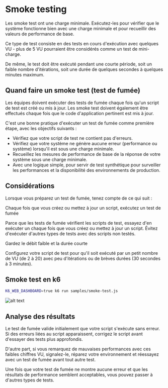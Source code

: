 # Smoke testing

Les smoke test ont une charge minimale. Exécutez-les pour vérifier que le système fonctionne bien avec une charge minimale et pour recueillir des valeurs de performance de base.

Ce type de test consiste en des tests en cours d'exécution avec quelques VU - plus de 5 VU pourraient être considérés comme un test de mini-charge.

De même, le test doit être exécuté pendant une courte période, soit un faible nombre d'itérations, soit une durée de quelques secondes à quelques minutes maximum.

## Quand faire un smoke test (test de fumée)

Les équipes doivent exécuter des tests de fumée chaque fois qu'un script de test est créé ou mis à jour. Les smoke test doivent également être effectués chaque fois que le code d'application pertinent est mis à jour.

C'est une bonne pratique d'exécuter un test de fumée comme première étape, avec les objectifs suivants :

- Vérifiez que votre script de test ne contient pas d'erreurs.
- Vérifiez que votre système ne génère aucune erreur (performance ou système) lorsqu'il est sous une charge minimale.
- Recueillez les mesures de performance de base de la réponse de votre système sous une charge minimale.
- Avec une logique simple, pour servir de test synthétique pour surveiller les performances et la disponibilité des environnements de production.

## Considérations

Lorsque vous préparez un test de fumée, tenez compte de ce qui suit :

Chaque fois que vous créez ou mettez à jour un script, exécutez un test de fumée

Parce que les tests de fumée vérifient les scripts de test, essayez d'en exécuter un chaque fois que vous créez ou mettez à jour un script. Évitez d'exécuter d'autres types de tests avec des scripts non testés.

Gardez le débit faible et la durée courte

Configurez votre script de test pour qu'il soit exécuté par un petit nombre de VU (de 2 à 20) avec peu d'itérations ou de brèves durées (30 secondes à 3 minutes).

## Smoke test en k6

```bash
K6_WEB_DASHBOARD=true k6 run samples/smoke-test.js
```

![alt text](https://grafana.com/media/docs/k6-oss/chart-smoke-test-k6-script-example.png)

## Analyse des résultats

Le test de fumée valide initialement que votre script s'exécute sans erreur. Si des erreurs liées au script apparaissent, corrigez le script avant d'essayer des tests plus approfondis.

D'autre part, si vous remarquez de mauvaises performances avec ces faibles chiffres VU, signalez-le, réparez votre environnement et réessayez avec un test de fumée avant tout autre test.

Une fois que votre test de fumée ne montre aucune erreur et que les résultats de performance semblent acceptables, vous pouvez passer à d'autres types de tests.
